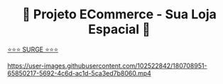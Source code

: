 

<h1 align="center"> 🚀 Projeto ECommerce - Sua Loja Espacial 🚀 </h1>


[⭐⭐⭐ SURGE ⭐⭐⭐](responsible-button.surge.sh)


https://user-images.githubusercontent.com/102522842/180708951-65850217-5692-4c6d-ac1d-5ca3ed7b8060.mp4





